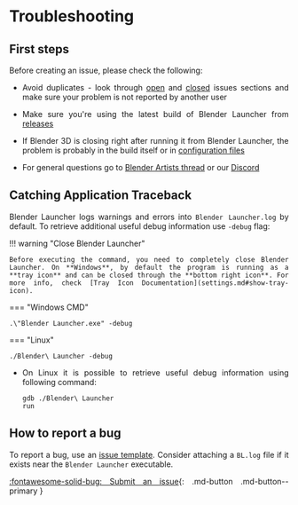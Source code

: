 <style>body {text-align: justify}</style>

# Troubleshooting

## First steps

Before creating an issue, please check the following:

* Avoid duplicates - look through [open](https://github.com/Victor-IX/Blender-Launcher-V2/issues) and [closed](https://github.com/Victor-IX/Blender-Launcher-V2/issues?q=is%3Aissue+is%3Aclosed) issues sections and make sure your problem is not reported by another user

* Make sure you're using the latest build of Blender Launcher from [releases](https://github.com/Victor-IX/Blender-Launcher-V2/releases)

* If Blender 3D is closing right after running it from Blender Launcher, the problem is probably in the build itself or in [configuration files](https://docs.blender.org/manual/en/2.83/advanced/blender_directory_layout.html)

* For general questions go to [Blender Artists thread](https://blenderartists.org/t/blender-launcher-standalone-software-client) or our [Discord](https://discord.gg/3jrTZFJkTd)

## Catching Application Traceback


Blender Launcher logs warnings and errors into `Blender Launcher.log` by default. To retrieve additional useful debug information use `-debug` flag:

!!! warning "Close Blender Launcher"

    Before executing the command, you need to completely close Blender Launcher. On **Windows**, by default the program is running as a **tray icon** and can be closed through the **bottom right icon**. For more info, check [Tray Icon Documentation](settings.md#show-tray-icon).

=== "Windows CMD"

```
.\"Blender Launcher.exe" -debug
```

=== "Linux"

```
./Blender\ Launcher -debug
```

* On Linux it is possible to retrieve useful debug information using following command:

    ```
    gdb ./Blender\ Launcher
    run
    ```

## How to report a bug

To report a bug, use an [issue template](https://github.com/Victor-IX/Blender-Launcher-V2/issues/new?assignees=Victor-IX&labels=bug&template=bug_report.md&title=). Consider attaching a `BL.log` file if it exists near the `Blender Launcher` executable.

[:fontawesome-solid-bug: Submit an issue](https://github.com/Victor-IX/Blender-Launcher-V2/issues/new?assignees=Victor-IX&labels=bug&template=bug_report.md&title=){: .md-button .md-button--primary }

